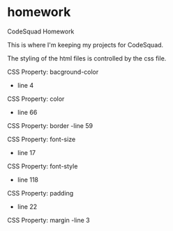 # homework
CodeSquad Homework

This is where I'm keeping my projects for CodeSquad. 

The styling of the  html files is controlled by the css file. 

CSS Property: bacground-color
- line 4 

CSS Property: color
- line 66 

CSS Property: border
-line 59

CSS Property: font-size
- line 17 

CSS Property: font-style
- line 118 

CSS Property: padding
- line 22 

CSS Property: margin
-line 3
